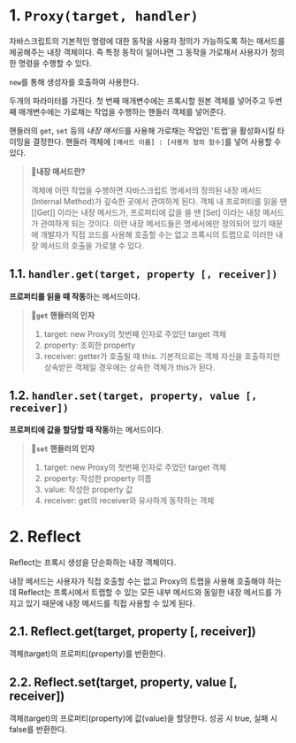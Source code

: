 # 1. `Proxy(target, handler)`

자바스크립트의 기본적인 명령에 대한 동작을 사용자 정의가 가능하도록 하는 매서드를 제공해주는 내장 객체이다. 즉 특정 동작이 일어나면 그 동작을 가로채서 사용자가 정의한 명령을 수행할 수 있다.

`new`를 통해 생성자를 호출하여 사용한다.

두개의 파라미터를 가진다. 첫 번째 매개변수에는 프록시할 원본 객체를 넣어주고 두번째 매개변수에는 가로채는 작업을 수행하는 핸들러 객체를 넣어준다.

핸들러의 `get`, `set` 등의 *내장 매서드*를 사용해 가로채는 작업인 '트랩'을 활성화시킬 타이밍을 결정한다. 핸들러 객체에 `[매서드 이름] : [사용자 정의 함수]`를 넣어 사용할 수 있다.

> **📌내장 매서드란?**
>
> 객체에 어떤 작업을 수행하면 자바스크립트 명세서의 정의된 내장 메서드(Internal Method)가 깊숙한 곳에서 관여하게 된다. 객체 내 프로퍼티를 읽을 땐 [[Get]] 이라는 내장 메서드가, 프로퍼티에 값을 쓸 땐 [Set] 이라는 내장 메서드가 관여하게 되는 것이다. 이런 내장 메서드들은 명세서에만 정의되어 있기 때문에 개발자가 직접 코드를 사용해 호출할 수는 없고 프록시의 트랩으로 이러한 내장 메서드의 호출을 가로챌 수 있다.

## 1.1. `handler.get(target, property [, receiver])`

**프로퍼티를 읽을 때 작동**하는 메서드이다.

> **📌`get` 핸들러의 인자**
>
> 1. target: new Proxy의 첫번째 인자로 주었던 target 객체
> 2. property: 조회한 property
> 3. receiver: getter가 호출될 때 this. 기본적으로는 객체 자신을 호출하지만 상속받은 객체일 경우에는 상속한 객체가 this가 된다.

## 1.2. `handler.set(target, property, value [, receiver])`

**프로퍼티에 값을 할당할 때 작동**하는 메서드이다.

> **📌`set` 핸들러의 인자**
>
> 1. target: new Proxy의 첫번째 인자로 주었던 target 객체
> 2. property: 작성한 property 이름
> 3. value: 작성한 property 값
> 4. receiver: get의 receiver와 유사하게 동작하는 객체

# 2. Reflect

Reflect는 프록시 생성을 단순화하는 내장 객체이다.

내장 메서드는 사용자가 직접 호출할 수는 없고 Proxy의 트랩을 사용해 호출해야 하는데 Reflect는 프록시에서 트랩할 수 있는 모든 내부 메서드와 동일한 내장 메서드를 가지고 있기 때문에 내장 메서드를 직접 사용할 수 있게 된다.

## 2.1. Reflect.get(target, property [, receiver])

객체(target)의 프로퍼티(property)를 반환한다.

## 2.2. Reflect.set(target, property, value [, receiver])

객체(target)의 프로퍼티(property)에 값(value)을 할당한다. 성공 시 true, 실패 시 false를 반환한다.
